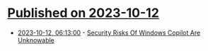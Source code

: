 # [Published on 2023-10-12](index.md)

* [2023-10-12, 06:13:00](https://soylentnews.org/article.pl?sid=23/10/11/1157217&from=rss) - [Security Risks Of Windows Copilot Are Unknowable](https://soylentnews.org/article.pl?sid=23/10/11/1157217&from=rss)
